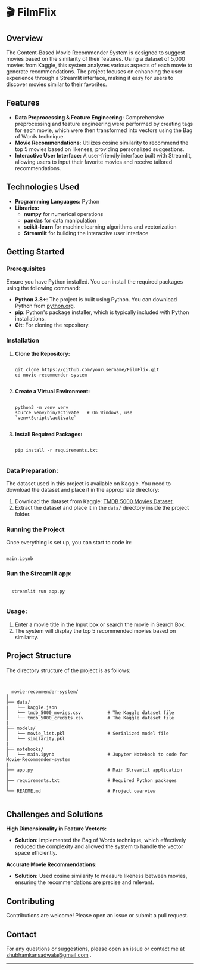# 🎬 FilmFlix

## Overview
The Content-Based Movie Recommender System is designed to suggest movies based on the similarity of their features. Using a dataset of 5,000 movies from Kaggle, this system analyzes various aspects of each movie to generate recommendations. The project focuses on enhancing the user experience through a Streamlit interface, making it easy for users to discover movies similar to their favorites.

## Features
<ul>
  <li><strong>Data Preprocessing & Feature Engineering:</strong> Comprehensive preprocessing and feature engineering were performed by creating tags for each movie, which were then transformed into vectors using the Bag of Words technique.</li>
  <li><strong>Movie Recommendations:</strong> Utilizes cosine similarity to recommend the top 5 movies based on likeness, providing personalized suggestions.
</li>
  <li><strong>Interactive User Interface:</strong>  A user-friendly interface built with Streamlit, allowing users to input their favorite movies and receive tailored recommendations.</li>
</ul>

## Technologies Used
<ul>
<li><strong>Programming Languages:</strong> Python</li>
  
  <li><strong>Libraries:</strong> 
  <ul> <li><strong>numpy</strong> for numerical operations</li>
       <li><strong>pandas</strong> for data manipulation</li>
       <li><strong>scikit-learn</strong>  for machine learning algorithms and vectorization</li>
       <li><strong>Streamlit</strong> for building the interactive user interface</li>
  </ul>
  </li>
  
</ul>

## Getting Started

  <!DOCTYPE html>
<html lang="en">
<head>
    <meta charset="UTF-8">
    <meta name="viewport" content="width=device-width, initial-scale=1.0">
</head>
<body>

<h3>Prerequisites</h3>
<p>Ensure you have Python installed. You can install the required packages using the following command:</p>
<ul>
    <li><strong>Python 3.8+</strong>: The project is built using Python. You can download Python from <a href="https://www.python.org/downloads/">python.org</a>.</li>
    <li><strong>pip</strong>: Python's package installer, which is typically included with Python installations.</li>
    <li><strong>Git</strong>: For cloning the repository.</li>
</ul>



<h3>Installation</h3>
<ol>
    <li><strong>Clone the Repository:</strong>
        <pre><code class="bash">
git clone https://github.com/yourusername/FilmFlix.git
cd movie-recommender-system
        </code></pre>
    </li>

  
<li><strong>Create a Virtual Environment:</strong>
  <pre><code class="bash">
python3 -m venv venv
source venv/bin/activate   # On Windows, use `venv\Scripts\activate`
        </code></pre>
    </li>
    <li><strong>Install Required Packages:</strong>
        <pre><code class="bash">
pip install -r requirements.txt
        </code></pre>
    </li>
</ol>
  
<h3>Data Preparation: </h3>
<p>The dataset used in this project is available on Kaggle. You need to download the dataset and place it in the appropriate directory:</p>
<ol>
    <li>Download the dataset from Kaggle: <a href="https://www.kaggle.com/datasets/tmdb/tmdb-movie-metadata" >TMDB 5000 Movies Dataset</a>.
    </li>
    <li>Extract the dataset and place it in the <code>data/</code> directory inside the project folder.</li>
</ol>  

  
<h3>Running the Project</h3>
<p>Once everything is set up, you can start to code in:</p>
<pre><code class="bash">
main.ipynb
</code></pre>


<h3>Run the Streamlit app:</h3>
  <pre><code class="bash">
  streamlit run app.py
  </code></pre>


  <h3>Usage:</h3>
  <ol>
    <LI>Enter a movie title in the Input box or search the movie in Search Box.</LI>
    <LI>The system will display the top 5 recommended movies based on similarity.</LI>
  </ol>



## Project Structure

<!DOCTYPE html>
<html lang="en">
<head>
    <meta charset="UTF-8">
    <meta name="viewport" content="width=device-width, initial-scale=1.0">
</head>
<body>

<p>The directory structure of the project is as follows:</p>

<pre><code class="bash">

  movie-recommender-system/
│
├── data/
|   └── kaggle.json 
│   └── tmdb_5000_movies.csv          # The Kaggle dataset file
│   └── tmdb_5000_credits.csv         # The Kaggle dataset file  
|  
├── models/
│   └── movie_list.pkl                # Serialized model file
│   └── similarity.pkl
|  
├── notebooks/
│   └── main.ipynb                    # Jupyter Notebook to code for Movie-Recommender-system
|
├── app.py                            # Main Streamlit application
│
├── requirements.txt                  # Required Python packages
│
└── README.md                         # Project overview

</code></pre>

</body>
</html>

## Challenges and Solutions

<strong>High Dimensionality in Feature Vectors:</strong> 
<ul>
  <li><strong>Solution:</strong> Implemented the Bag of Words technique, which effectively reduced the complexity and allowed the system to handle the vector space efficiently.</li>
</ul>

<strong>Accurate Movie Recommendations:</strong> 
<ul>
  <li><strong>Solution:</strong> Used cosine similarity to measure likeness between movies, ensuring the recommendations are precise and relevant.
</li>
</ul>


## Contributing
Contributions are welcome! Please open an issue or submit a pull request.


## Contact
For any questions or suggestions, please open an issue or contact me at <a href="mailto:shubhamkansadwala@gmail.com">shubhamkansadwala@gmail.com</a>
.

<hr></hr>
